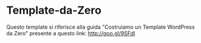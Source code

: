 Template-da-Zero
================

Questo template si riferisce alla guida "Costruiamo un Template WordPress da Zero" presente a questo link: http://goo.gl/9SFdI
